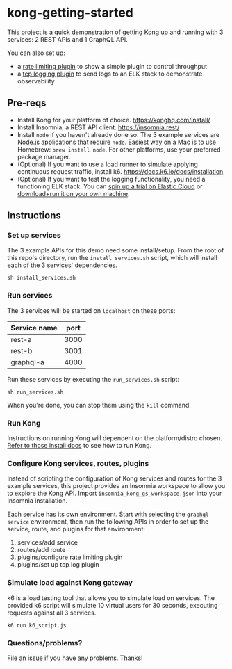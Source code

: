 # kong-getting-started

This project is a quick demonstration of getting Kong up and
running with 3 services: 2 REST APIs and 1 GraphQL API. 

You can also set up:
* a [rate limiting plugin](https://docs.konghq.com/hub/kong-inc/rate-limiting/) to show a simple plugin to control throughput
* a [tcp logging plugin](https://docs.konghq.com/hub/kong-inc/tcp-log/) to send logs to an ELK stack to demonstrate observability

## Pre-reqs

* Install Kong for your platform of choice. https://konghq.com/install/
* Install Insomnia, a REST API client. https://insomnia.rest/
* Install `node` if you haven't already done so. The 3 example services are Node.js applications that require `node`. Easiest way on a Mac is to use Homebrew: `brew install node`. For other platforms, use your preferred package manager.
* (Optional) If you want to use a load runner to simulate applying continuous request traffic, install k6. https://docs.k6.io/docs/installation
* (Optional) If you want to test the logging functionality, you need a functioning ELK stack. You can [spin up a trial on Elastic Cloud](https://www.elastic.co/cloud/) or [download+run it on your own machine](https://www.elastic.co/guide/en/elastic-stack-get-started/current/get-started-elastic-stack.html). 

## Instructions

### Set up services 

The 3 example APIs for this demo need some install/setup. From the root of this repo's directory, run the `install_services.sh` script, which will install each of the 3 services' dependencies.

```
sh install_services.sh
```

### Run services

The 3 services will be started on `localhost` on these ports:

Service name | port
------------ | ----
rest-a | 3000
rest-b | 3001
graphql-a | 4000

Run these services by executing the `run_services.sh` script:

```
sh run_services.sh
```

When you're done, you can stop them using the `kill` command.

### Run Kong

Instructions on running Kong will dependent on the platform/distro chosen. [Refer to those install docs](https://konghq.com/install/) to see how to run Kong.

### Configure Kong services, routes, plugins

Instead of scripting the configuration of Kong services and routes for the 3 example services, this project provides an Insomnia workspace to allow you to explore the Kong API. Import `insomnia_kong_gs_workspace.json` into your Insomnia installation. 

Each service has its own environment. Start with selecting the `graphql service` environment, then run the following APIs in order to set up the service, route, and plugins for that environment:

1. services/add service
1. routes/add route
1. plugins/configure rate limiting plugin
1. plugins/set up tcp log plugin

### Simulate load against Kong gateway

k6 is a load testing tool that allows you to simulate load on services. The provided k6 script will simulate 10 virtual users for 30 seconds, executing requests against all 3 services. 

```
k6 run k6_script.js
```

### Questions/problems?

File an issue if you have any problems. Thanks!
